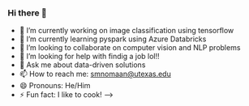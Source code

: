 ### Hi there 👋

- 🔭 I’m currently working on image classification using tensorflow 
- 🌱 I’m currently learning pyspark using Azure Databricks
- 👯 I’m looking to collaborate on computer vision and NLP problems
- 🤔 I’m looking for help with findig a job lol!!
- 💬 Ask me about data-driven solutions
- 📫 How to reach me: smnomaan@utexas.edu
- 😄 Pronouns: He/Him
- ⚡ Fun fact: I like to cook!
-->
